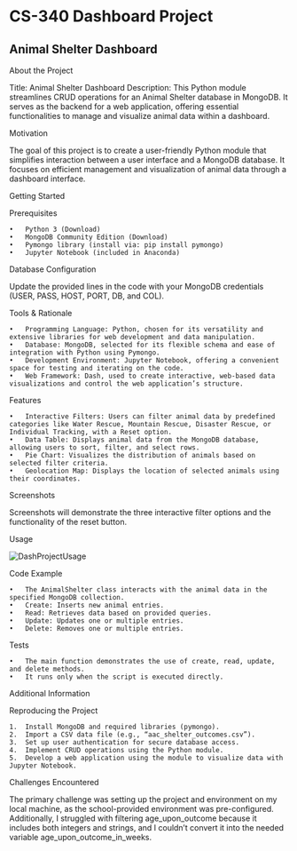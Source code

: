 # CS-340 Dashboard Project

## Animal Shelter Dashboard

About the Project

Title: Animal Shelter Dashboard
Description:
This Python module streamlines CRUD operations for an Animal Shelter database in MongoDB. It serves as the backend for a web application, offering essential functionalities to manage and visualize animal data within a dashboard.

Motivation

The goal of this project is to create a user-friendly Python module that simplifies interaction between a user interface and a MongoDB database. It focuses on efficient management and visualization of animal data through a dashboard interface.

Getting Started

Prerequisites

	•	Python 3 (Download)
	•	MongoDB Community Edition (Download)
	•	Pymongo library (install via: pip install pymongo)
	•	Jupyter Notebook (included in Anaconda)

Database Configuration

Update the provided lines in the code with your MongoDB credentials (USER, PASS, HOST, PORT, DB, and COL).

Tools & Rationale

	•	Programming Language: Python, chosen for its versatility and extensive libraries for web development and data manipulation.
	•	Database: MongoDB, selected for its flexible schema and ease of integration with Python using Pymongo.
	•	Development Environment: Jupyter Notebook, offering a convenient space for testing and iterating on the code.
	•	Web Framework: Dash, used to create interactive, web-based data visualizations and control the web application’s structure.

Features

	•	Interactive Filters: Users can filter animal data by predefined categories like Water Rescue, Mountain Rescue, Disaster Rescue, or Individual Tracking, with a Reset option.
	•	Data Table: Displays animal data from the MongoDB database, allowing users to sort, filter, and select rows.
	•	Pie Chart: Visualizes the distribution of animals based on selected filter criteria.
	•	Geolocation Map: Displays the location of selected animals using their coordinates.

Screenshots

Screenshots will demonstrate the three interactive filter options and the functionality of the reset button.

Usage

![DashProjectUsage](https://github.com/user-attachments/assets/cf48347d-eb82-4160-a6d7-819db4ac1fb8)

Code Example

	•	The AnimalShelter class interacts with the animal data in the specified MongoDB collection.
	•	Create: Inserts new animal entries.
	•	Read: Retrieves data based on provided queries.
	•	Update: Updates one or multiple entries.
	•	Delete: Removes one or multiple entries.

Tests

	•	The main function demonstrates the use of create, read, update, and delete methods.
	•	It runs only when the script is executed directly.

Additional Information

Reproducing the Project

	1.	Install MongoDB and required libraries (pymongo).
	2.	Import a CSV data file (e.g., “aac_shelter_outcomes.csv”).
	3.	Set up user authentication for secure database access.
	4.	Implement CRUD operations using the Python module.
	5.	Develop a web application using the module to visualize data with Jupyter Notebook.

Challenges Encountered

The primary challenge was setting up the project and environment on my local machine, as the school-provided environment was pre-configured. Additionally, I struggled with filtering age_upon_outcome because it includes both integers and strings, and I couldn’t convert it into the needed variable age_upon_outcome_in_weeks.
